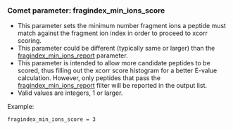 ### Comet parameter: fragindex_min_ions_score

- This parameter sets the minimum number fragment ions a peptide must match
  against the fragment ion index in order to proceed to xcorr scoring.
- This parameter could be different (typically same or larger) than the
  [fragindex_min_ions_report](https://uwpr.github.io/Comet/parameters/parameters_202402/fragindex_min_ions_report.html)
  parameter.
- This parameter is intended to allow more candidate peptides to be scored, thus
  filling out the xcorr score histogram for a better E-value calculation.
  However, only peptides that pass the
  [fragindex_min_ions_report](https://uwpr.github.io/Comet/parameters/parameters_202402/fragindex_min_ions_report.html)
  filter will be reported in the output list.  
- Valid values are integers, 1 or larger.

Example:
```
fragindex_min_ions_score = 3
```
